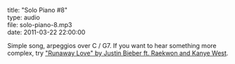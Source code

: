 title: "Solo Piano #8"  
type: audio  
file: solo-piano-8.mp3  
date: 2011-03-22 22:00:00

Simple song, arpeggios over C / G7. If you want to hear something more complex, try ["Runaway Love" by Justin Bieber ft. Raekwon and Kanye West][beb].

  [beb]: http://www.youtube.com/watch?v=ZGdZqV7k0qM
